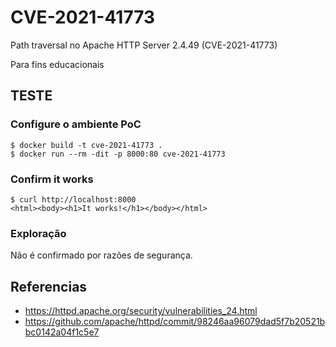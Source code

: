 # CVE-2021-41773
Path traversal no Apache HTTP Server 2.4.49 (CVE-2021-41773) 

Para fins educacionais


## TESTE

### Configure o ambiente PoC

```
$ docker build -t cve-2021-41773 . 
$ docker run --rm -dit -p 8000:80 cve-2021-41773
```

### Confirm it works

```
$ curl http://localhost:8000
<html><body><h1>It works!</h1></body></html>
```

### Exploração

Não é confirmado por razões de segurança.


## Referencias
- https://httpd.apache.org/security/vulnerabilities_24.html
- https://github.com/apache/httpd/commit/98246aa96079dad5f7b20521bbc0142a04f1c5e7

